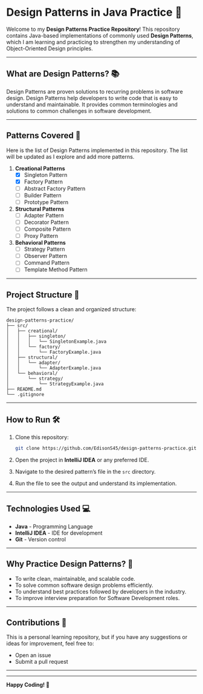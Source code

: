 # **Design Patterns in Java Practice** 🚀

Welcome to my **Design Patterns Practice Repository**! This repository contains Java-based implementations of commonly used **Design Patterns**, which I am learning and practicing to strengthen my understanding of Object-Oriented Design principles.

---

## **What are Design Patterns?** 📚

Design Patterns are proven solutions to recurring problems in software design. Design Patterns help developers to write code that is easy to understand and maintainable. It provides common terminologies and solutions to common challenges in software development.

---

## **Patterns Covered** 🌟

Here is the list of Design Patterns implemented in this repository. The list will be updated as I explore and add more patterns.

1. **Creational Patterns**
    - [x] Singleton Pattern
    - [x] Factory Pattern
    - [ ] Abstract Factory Pattern
    - [ ] Builder Pattern
    - [ ] Prototype Pattern

2. **Structural Patterns**
    - [ ] Adapter Pattern
    - [ ] Decorator Pattern
    - [ ] Composite Pattern
    - [ ] Proxy Pattern

3. **Behavioral Patterns**
    - [ ] Strategy Pattern
    - [ ] Observer Pattern
    - [ ] Command Pattern
    - [ ] Template Method Pattern

---

## **Project Structure** 📁

The project follows a clean and organized structure:

```
design-patterns-practice/
├── src/
│   ├── creational/
│   │   ├── singleton/
│   │   │   └── SingletonExample.java
│   │   └── factory/
│   │       └── FactoryExample.java
│   ├── structural/
│   │   └── adapter/
│   │       └── AdapterExample.java
│   └── behavioral/
│       └── strategy/
│           └── StrategyExample.java
├── README.md
└── .gitignore
```

---

## **How to Run** 🛠️

1. Clone this repository:
   ```bash
   git clone https://github.com/EdisonS45/design-patterns-practice.git
   ```

2. Open the project in **IntelliJ IDEA** or any preferred IDE.

3. Navigate to the desired pattern’s file in the `src` directory.

4. Run the file to see the output and understand its implementation.

---

## **Technologies Used** 💻
- **Java** - Programming Language
- **IntelliJ IDEA** - IDE for development
- **Git** - Version control

---

## **Why Practice Design Patterns?** 🎯

- To write clean, maintainable, and scalable code.
- To solve common software design problems efficiently.
- To understand best practices followed by developers in the industry.
- To improve interview preparation for Software Development roles.

---

## **Contributions** 🤝

This is a personal learning repository, but if you have any suggestions or ideas for improvement, feel free to:
- Open an issue
- Submit a pull request

---


---

**Happy Coding! 🎉**

